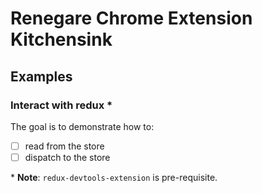 # Renegare Chrome Extension Kitchensink


## Examples

### Interact with redux *

The goal is to demonstrate how to:

- [ ] read from the store
- [ ] dispatch to the store

\* __Note__: `redux-devtools-extension` is pre-requisite.

